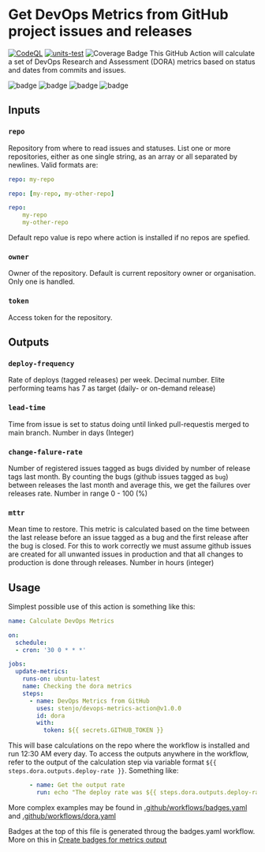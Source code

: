 # Get DevOps Metrics from GitHub project issues and releases

[![CodeQL](https://github.com/stenjo/devops-metrics-action/actions/workflows/codeql-analysis.yml/badge.svg)](https://github.com/stenjo/devops-metrics-action/actions/workflows/codeql-analysis.yml) [![units-test](https://github.com/stenjo/devops-metrics-action/actions/workflows/test.yml/badge.svg)](https://github.com/stenjo/devops-metrics-action/actions/workflows/test.yml) ![Coverage Badge](https://img.shields.io/endpoint?url=https://gist.githubusercontent.com/stenjo/9ce1ad7d8e9db99796e782b244eefa4a/raw/devops_metrics__main.json)
This GitHub Action will calculate a set of DevOps Research and Assessment (DORA) metrics based on status and dates from commits and issues.

![badge](https://img.shields.io/endpoint?url=https://gist.githubusercontent.com/stenjo/ebb0efc5ab5afb32eae4d0cdc60d563a/raw/deploy-rate.json) ![badge](https://img.shields.io/endpoint?url=https://gist.githubusercontent.com/stenjo/ebb0efc5ab5afb32eae4d0cdc60d563a/raw/lead-time.json) ![badge](https://img.shields.io/endpoint?url=https://gist.githubusercontent.com/stenjo/ebb0efc5ab5afb32eae4d0cdc60d563a/raw/change-failure-rate.json) ![badge](https://img.shields.io/endpoint?url=https://gist.githubusercontent.com/stenjo/ebb0efc5ab5afb32eae4d0cdc60d563a/raw/mean-time-to-restore.json)

## Inputs

### `repo`

Repository from where to read issues and statuses. List one or more repositories, either as one single string, as an array or all separated by newlines.
Valid formats are:

```yaml
repo: my-repo
```

```yaml
repo: [my-repo, my-other-repo]
```

```yaml
repo: 
    my-repo
    my-other-repo
```

Default repo value is repo where action is installed if no repos are spefied.

### `owner`

Owner of the repository. Default is current repository owner or organisation. Only one is handled.

### `token`

Access token for the repository.

## Outputs

### `deploy-frequency`

Rate of deploys (tagged releases) per week.
Decimal number. Elite performing teams has 7 as target (daily- or on-demand release)

### `lead-time`

Time from issue is set to status doing until linked pull-requestis merged to main branch.
Number in days (Integer)

### `change-falure-rate`

Number of registered issues tagged as bugs divided by number of release tags last month.
By counting the bugs (github issues tagged as `bug`) between releases the last month and average this, we get the failures over releases rate.
Number in range 0 - 100 (%)

### `mttr`

Mean time to restore. This metric is calculated based on the time between the last release before an issue tagged as a bug and the first release after the bug is closed.
For this to work correctly we must assume github issues are created for all unwanted issues in production and that all changes to production is done through releases.
Number in hours (integer)

## Usage

Simplest possible use of this action is something like this:

```yaml
name: Calculate DevOps Metrics

on: 
  schedule:
  - cron: '30 0 * * *'

jobs:
  update-metrics:
    runs-on: ubuntu-latest
    name: Checking the dora metrics
    steps:
      - name: DevOps Metrics from GitHub
        uses: stenjo/devops-metrics-action@v1.0.0
        id: dora
        with:
          token: ${{ secrets.GITHUB_TOKEN }}
```

This will base calculations on the repo where the workflow is installed and run 12:30 AM every day.
To access the outputs anywhere in the workflow, refer to the output of the calculation step via variable format `${{ steps.dora.outputs.deploy-rate }}`. Something like:

```yaml
      - name: Get the output rate
        run: echo "The deploy rate was ${{ steps.dora.outputs.deploy-rate }}"      # Use the output from the `dora` step
```

More complex examples may be found in [.github/workflows/badges.yaml](https://github.com/stenjo/devops-metrics-action/blob/main/.github/workflows/badges.yaml) and [.github/workflows/dora.yaml](https://github.com/stenjo/devops-metrics-action/blob/main/.github/workflows/dora.yaml)

Badges at the top of this file is generated throug the badges.yaml workflow. More on this in [Create badges for metrics output](badges.md)
